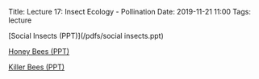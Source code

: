 Title: Lecture 17: Insect Ecology - Pollination
Date: 2019-11-21 11:00
Tags: lecture

[Social Insects (PPT)](/pdfs/social insects.ppt)

[Honey Bees (PPT)](/pdfs/1095honey.ppt)

[Killer Bees (PPT)](/pdfs/IB10932KillerBee.ppt)
